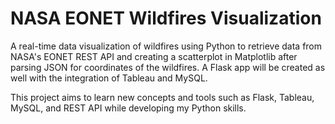 # NASA EONET Wildfires Visualization

A real-time data visualization of wildfires using Python to retrieve data from NASA's EONET REST API
and creating a scatterplot in Matplotlib after parsing JSON for coordinates of the wildfires. A Flask
app will be created as well with the integration of Tableau and MySQL.

This project aims to learn new concepts and tools such as Flask, Tableau, MySQL, and REST API while developing my Python skills.